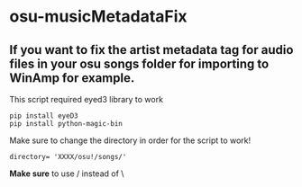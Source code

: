 # osu-musicMetadataFix
## If you want to fix the artist metadata tag for audio files in your osu songs folder for importing to WinAmp for example.

This script required eyed3 library to work
```
pip install eyeD3
pip install python-magic-bin
```
Make sure to change the directory in order for the script to work! 
```
directory= 'XXXX/osu!/songs/'
```
**Make sure** to use / instead of \
